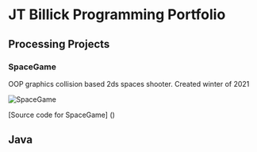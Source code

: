 # JT Billick Programming Portfolio

## Processing Projects

### SpaceGame
OOP graphics collision based 2ds spaces shooter. Created winter of 2021

![SpaceGame]()

[Source code for SpaceGame] ()

## Java
